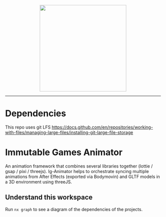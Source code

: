 <div align="center">
  <p align="center">
    <a  href="https://docs.x.immutable.com/docs">
      <img src="https://cdn.dribbble.com/users/1299339/screenshots/7133657/media/837237d447d36581ebd59ec36d30daea.gif" width="280"/>
    </a>
  </p>
</div>

---

# Dependencies

This repo uses git LFS
https://docs.github.com/en/repositories/working-with-files/managing-large-files/installing-git-large-file-storage

# Immutable Games Animator

An animation framework that combines several libraries together (lottie / gsap / pixi / threejs). Ig-Animator helps to orchestrate syncing multiple animations from After Effects (exported via Bodymovin) and GLTF models in a 3D environment using threeJS.

## Understand this workspace

Run `nx graph` to see a diagram of the dependencies of the projects.
